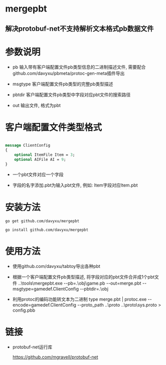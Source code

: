 # mergepbt


## 解决protobuf-net不支持解析文本格式pb数据文件

# 参数说明

* pb 输入带有客户端配置文件pb类型信息的二进制描述文件, 需要配合github.com/davyxu/pbmeta/protoc-gen-meta插件导出

* msgtype 客户端配置文件pb类型的完整pb类型描述

* pbtdir 客户端配置文件pb类型中字段对应pbt文件的搜索路径

* out 输出文件, 格式为pbt

# 客户端配置文件类型格式

```protobuf

message ClientConfig
{
	optional ItemFile Item = 3;	
	optional AIFile AI = 9;
}


```
* 一个pbt文件对应一个字段

* 字段的名字添加.pbt为输入pbt文件, 例如: Item字段对应Item.pbt



# 安装方法

	go get github.com/davyxu/mergepbt
	
	go install github.com/davyxu/mergepbt

# 使用方法

* 使用github.com/davyxu/tabtoy导出各种pbt

* 根据一个客户端配置文件pb类型描述, 将字段对应的pbt文件合并成1个pbt文件
..\tools\mergepbt.exe --pb=.\obj\game.pb --out=merge.pbt --msgtype=gamedef.ClientConfig --pbtdir=.\obj

* 利用protoc的编码功能转文本为二进制
type merge.pbt | protoc.exe --encode=gamedef.ClientConfig --proto_path ..\proto ..\proto\sys.proto > config.pbb

# 链接

* protobuf-net运行库

	https://github.com/mgravell/protobuf-net